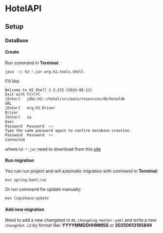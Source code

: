 # HotelAPI

## Setup

### DataBase

#### Create

Run command in <b>Terminal</b>:

```bash
java -cp h2-*.jar org.h2.tools.Shell
```

Fill like:

```bash
Welcome to H2 Shell 2.3.232 (2024-08-11)
Exit with Ctrl+C
[Enter]   jdbc:h2:~/hotel/src/main/resources/db/hoteldb
URL       
[Enter]   org.h2.Driver
Driver    
[Enter]   sa
User      
Password  Password  ><
Type the same password again to confirm database creation.
Password  Password  ><
Connected
```

where `h2-*.jar` need to download from this [site](https://www.h2database.com/html/download.html)

#### Run migration

You can run project and will automatic migration with command in <b>Terminal</b>:

```bash
mvn spring-boot:run
```

Or run command for update manually:

```bash
mvn liquibase:update
```

#### Add new migration

Need to add a new changeset in `db.changelog-master.yaml` and write a new `changeSet.id` by format like: <b>YYYYMMDDHHMMSS</b> or <b>20250613195849</b>
